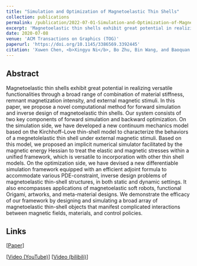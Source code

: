 ```yaml
---
title: "Simulation and Optimization of Magnetoelastic Thin Shells"
collection: publications
permalink: /publication/2022-07-01-Simulation-and-Optimization-of-Magnetoelastic-Thin-Shells
excerpt: 'Magnetoelastic thin shells exhibit great potential in realizing versatile functionalities through a broad range...'
date: 2020-07-08
venue: 'ACM Transactions on Graphics (TOG)'
paperurl: 'https://doi.org/10.1145/3386569.3392445'
citation: 'Xuwen Chen, <b>Xingyu Ni</b>, Bo Zhu, Bin Wang, and Baoquan Chen. 2022. Simulation and optimization of magnetoelastic thin shells. <i>ACM Trans. Graph</i>. 41, 4, Article 61 (July 2022), 18 pages.'
---
```

## Abstract

Magnetoelastic thin shells exhibit great potential in realizing versatile functionalities through a broad range of combination of material stiffness, remnant magnetization intensity, and external magnetic stimuli. In this paper, we propose a novel computational method for forward simulation and inverse design of magnetoelastic thin shells. Our system consists of two key components of forward simulation and backward optimization. On the simulation side, we have developed a new continuum mechanics model based on the Kirchhoff–Love thin-shell model to characterize the behaviors of a megnetolelastic thin shell under external magnetic stimuli. Based on this model, we proposed an implicit numerical simulator facilitated by the magnetic energy Hessian to treat the elastic and magnetic stresses within a unified framework, which is versatile to incorporation with other thin shell models. On the optimization side, we have devised a new differentiable simulation framework equipped with an efficient adjoint formula to accommodate various PDE-constraint, inverse design problems of magnetoelastic thin-shell structures, in both static and dynamic settings. It also encompasses applications of magnetoelastic soft robots, functional Origami, artworks, and meta-material designs. We demonstrate the efficacy of our framework by designing and simulating a broad array of magnetoelastic thin-shell objects that manifest complicated interactions between magnetic fields, materials, and control policies.

## Links

\[[Paper](http://Univstar.github.io/files/sig22magnetic.pdf)\]

\[[Video (YouTube)](https://youtu.be/TeHcg75m9Vw)\] \[[Video (bilibili)](https://www.bilibili.com/video/BV17Y411T7xP)\] 
